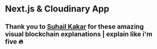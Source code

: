 # Next.js & Cloudinary App

## Thank you to [Suhail Kakar](https://x.com/SuhailKakar) for these amazing visual blockchain explanations | explain like i'm five 🔥
